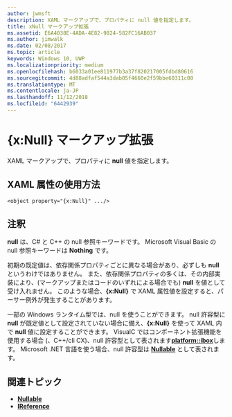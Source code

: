 ```yaml
---
author: jwmsft
description: XAML マークアップで、プロパティに null 値を指定します。
title: xNull マークアップ拡張
ms.assetid: E6A4038E-4ADA-4E82-9824-582FC16AB037
ms.author: jimwalk
ms.date: 02/08/2017
ms.topic: article
keywords: Windows 10, UWP
ms.localizationpriority: medium
ms.openlocfilehash: b6033a01ee811977b3a37f820217005fdbd80616
ms.sourcegitcommit: 4d88adfaf544a3dab05f4660e2f59bbe60311c00
ms.translationtype: MT
ms.contentlocale: ja-JP
ms.lasthandoff: 11/12/2018
ms.locfileid: "6442939"
---
```

# <a name="xnull-markup-extension"></a>{x:Null} マークアップ拡張


XAML マークアップで、プロパティに **null** 値を指定します。

## <a name="xaml-attribute-usage"></a>XAML 属性の使用方法

``` syntax
<object property="{x:Null}" .../>
```

## <a name="remarks"></a>注釈

**null** は、C# と C++ の null 参照キーワードです。 Microsoft Visual Basic の null 参照キーワードは **Nothing** です。

初期の既定値は、依存関係プロパティごとに異なる場合があり、必ずしも **null** というわけではありません。 また、依存関係プロパティの多くは、その内部実装により、(マークアップまたはコードのいずれによる場合でも) **null** を値として受け入れません。 このような場合、**{x:Null}** で XAML 属性値を設定すると、パーサー例外が発生することがあります。

一部の Windows ランタイム型では、null を使うことができます。 null 許容型に **null** が既定値として設定されていない場合に備え、**{x:Null}** を使って XAML 内で **null** 値に設定することができます。 VisualC ではコンポーネント拡張機能を使用する場合 (、C++/cli CX)、null 許容型として表されます[**platform::ibox<T>**](https://msdn.microsoft.com/library/windows/apps/xaml/jj606120.aspx)します。 Microsoft .NET 言語を使う場合、null 許容型は [**Nullable<T>**](https://msdn.microsoft.com/library/windows/apps/xaml/b3h38hb0.aspx) として表されます。

## <a name="related-topics"></a>関連トピック

* [**Nullable<T>**](https://msdn.microsoft.com/library/windows/apps/xaml/b3h38hb0.aspx)
* [**IReference<T>**](https://msdn.microsoft.com/library/windows/apps/br225864)
 

